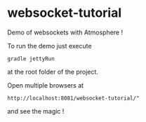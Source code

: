 websocket-tutorial
==================

Demo of websockets with Atmosphere !

To run the demo just execute

    gradle jettyRun

at the root folder of the project.

Open multiple browsers at

    http://localhost:8081/websocket-tutorial/"

and see the magic !
